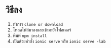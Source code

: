 # วิธีลง
1. ทำการ `clone or download`
1. โหลดไฟล์มาลงและเข้ามายังโฟลเดอร์
1. พิมพ์ `npm install`
2. เปิดด้วยคำสั่ง `ionic serve` หรือ `ionic serve -lab`

